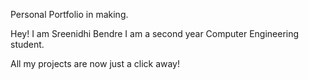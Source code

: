 Personal Portfolio in making. 

Hey! I am Sreenidhi Bendre
I am a second year Computer Engineering student.

All my projects are now just a click away!